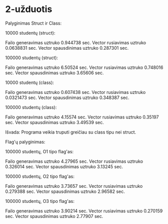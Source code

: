# 2-užduotis

Palyginimas Struct ir Class:

10000 studentų (struct):

Failo generavimas uztruko 0.944738 sec.
Vector rusiavimas uztruko 0.0638831 sec.
Vector spausdinimas uztruko 0.287301 sec.

100000 studentų (struct):

Failo generavimas uztruko 6.50524 sec.
Vector rusiavimas uztruko 0.748016 sec.
Vector spausdinimas uztruko 3.65606 sec.

10000 studentų (class):

Failo generavimas uztruko 0.607438 sec.
Vector rusiavimas uztruko 0.0321473 sec.
Vector spausdinimas uztruko 0.348387 sec.

100000 studentų (class):

Failo generavimas uztruko 4.15574 sec.
Vector rusiavimas uztruko 0.35197 sec.
Vector spausdinimas uztruko 3.49539 sec.

Išvada: Programa veikia truputi greičiau su class tipu nei struct.


Flag'ų palyginimas:

100000 studentų, O1 tipo flag'as:

Failo generavimas uztruko 4.27965 sec.
Vector rusiavimas uztruko 0.326014 sec.
Vector spausdinimas uztruko 3.13245 sec.

100000 studentų, O2 tipo flag'as:

Failo generavimas uztruko 3.73657 sec.
Vector rusiavimas uztruko 0.279388 sec.
Vector spausdinimas uztruko 2.96582 sec.

100000 studentų, O3 tipo flag'as:

Failo generavimas uztruko 3.90214 sec.
Vector rusiavimas uztruko 0.270159 sec.
Vector spausdinimas uztruko 2.77907 sec.
